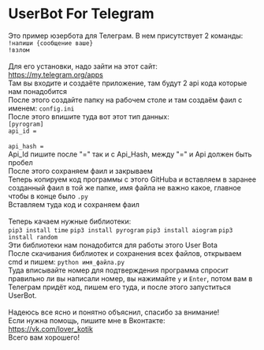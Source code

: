 # UserBot For Telegram
Это пример юзербота для Телеграм.
В нем присутствует 2 команды:<br>
<code>!напиши {сообщение ваше}</code><br>
<code>!взлом</code> <br><br>
Для его установки, надо зайти на этот сайт:<br> <url>https://my.telegram.org/apps</url><br>
Там вы входите и создаёте приложение, там будут 2 api кода которые нам понадобится<br>
После этого создайте папку на рабочем столе и там создаём фаил с именем: <code>config.ini</code><br>
После этого впишите туда вот этот тип данных:<br>
<code>[pyrogram]</code><br>
<code>api_id = </code><br>
<code>api_hash = </code>
<br>
Api_Id пишите после "=" так и с Api_Hash, между "=" и Api должен быть пробел<br>
После этого сохраняем фаил и закрываем<bt><br>
Теперь копируем код программы с этого GitHuba и вставляем в заранее созданный фаил в той же папке, имя файла не важно какое, главное чтобы в конце было <code>.py</code><br>
Вставляем туда код и сохраняем фаил<br><br>
Теперь качаем нужные библиотеки:<br>
<code>pip3 install time</code>
<code>pip3 install pyrogram</code>
<code>pip3 install aiogram</code>
<code>pip3 install random</code><br>
Эти библиотеки нам понадобится для работы этого User Bota<br>
После скачивания библиотек и сохранения всех файлов, открываем cmd и пишем: <code>python имя_файла.py</code><br>
Туда вписывайте номер для подтверждения программа спросит правильно ли вы написали номер, вы нажимайте <code>y</code> и <code>Enter</code>, потом вам в Телеграм придёт код, пишем его туда, и после этого запуститься UserBot.<br><br>
Надеюсь все ясно и понятно объяснил, спасибо за внимание!<br>
Если нужна помощь, пишите мне в Вконтакте:<br>
<url>https://vk.com/lover_kotik</url><br>
Всего вам хорошего!

